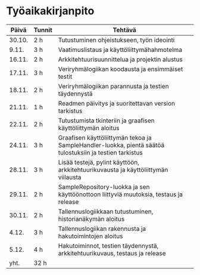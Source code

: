 # Työaikakirjanpito

Päivä | Tunnit | Tehtävä
----- | ------ | -------
30.10. | 2 h | Tutustuminen ohjeistukseen, työn ideointi
9.11. | 3 h | Vaatimuslistaus ja käyttöliittymähahmotelma
16.11. | 2 h | Arkkitehtuurisuunnittelua ja projektin alustus
17.11. | 3 h | Veriryhmälogiikan koodausta ja ensimmäiset testit
18.11. | 2 h | Veriryhmälogiikan parannusta ja testien täydennystä
21.11. | 1 h | Readmen päivitys ja suoritettavan version tarkistus
22.11. | 2 h | Tutustumista tkinteriin ja graafisen käyttöliittymän aloitus
24.11. | 3 h | Graafisen käyttöliittymän tekoa ja SampleHandler-luokka, pientä säätöä tulostuksiin ja testien tarkistus
28.11. | 3 h | Lisää testejä, pylint käyttöön, arkkitehtuurikuvausta ja käyttöliittymän viilausta
29.11. | 2 h | SampleRepository-luokka ja sen käyttöönottoon liittyviä muutoksia, testaus ja release
30.11. | 2 h | Tallennuslogiikkaan tutustuminen, historianäkymän aloitus
4.12. | 3 h | Tallennuslogiikan rakennusta ja hakutoimintojen aloitus
5.12. | 4 h | Hakutoiminnot, testien täydennystä, arkkitehtuurikuvaus, testaus ja release
yht. | 32 h |
